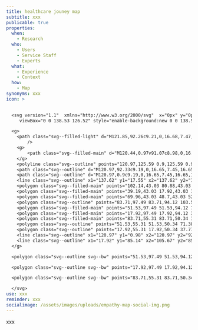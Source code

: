 ```yaml
---
title: healthcare jouney map
subtitle: xxx
publicable: true
properties:
  when:
    - Research
  who:
    - Users
    - Service Staff
    - Experts
  what:
    - Experience
    - Context
  how:
    - Map
synonyms: xxx
icon: >
  

  <svg version="1.1"  xmlns="http://www.w3.org/2000/svg"  x="0px" y="0px"
  	 viewBox="0 0 138.53 126.52" style="enable-background:new 0 0 138.53 126.52;" xml:space="preserve">

  <g>
  	<path class="svg--filled-light" d="M121.85,92.26c9.21,0,16.68,7.47,16.68,16.68s-7.47,16.68-16.68,16.68v-0.04h-16.46H87.81H1.53V17.32h127.81"
  		/>
  	<g>
  		<path class="svg--filled-main" d="M120.44,0.97v91.07c8.98,0,16.55,7.93,16.55,16.9l-0.3-91.79c0-8.98-7.28-16.25-16.25-16.25"/>
  	</g>
  	<polyline class="svg--outline" points="120.97,125.59 0.9,125.59 0.9,17.55 120.37,17.55 	"/>
  	<path class="svg--outline" d="M120.97,92.33c9.19,0,16.65,7.45,16.65,16.65s-7.45,16.65-16.65,16.65"/>
  	<path class="svg--outline" d="M120.97,0.9c9.19,0,16.65,7.45,16.65,16.65"/>
  	<line class="svg--outline" x1="137.62" y1="17.55" x2="137.62" y2="108.98"/>
  	<polygon class="svg--filled-main" points="102.14,43.03 80.88,43.03 85.13,37.28 80.88,31.28 102.14,31.28 106.4,37.28 	"/>
  	<polygon class="svg--filled-main" points="39.19,43.03 17.92,43.03 17.92,31.28 39.19,31.28 43.44,37.28 	"/>
  	<polygon class="svg--filled-main" points="69.96,43.03 48.7,43.03 52.95,37.28 48.7,31.28 69.96,31.28 74.22,37.28 	"/>
  	<polygon class="svg--outline" points="83.71,97.49 83.71,94.12 103.56,94.12 103.56,111.62 83.71,111.62 83.71,107.87 	"/>
  	<polygon class="svg--filled-main" points="51.53,97.49 51.53,94.12 71.38,94.12 71.38,111.62 51.53,111.62 51.53,107.87 	"/>
  	<polygon class="svg--filled-main" points="17.92,97.49 17.92,94.12 37.77,94.12 37.77,111.62 17.92,111.62 17.92,107.87 	"/>
  	<polygon class="svg--filled-main" points="83.71,55.31 83.71,50.34 103.56,50.34 103.56,76.12 83.71,76.12 83.71,70.59 	"/>
  	<polygon class="svg--outline" points="51.53,55.31 51.53,50.34 71.38,50.34 71.38,76.12 51.53,76.12 51.53,70.59 	"/>
  	<polygon class="svg--outline" points="17.92,55.31 17.92,50.34 37.77,50.34 37.77,76.12 17.92,76.12 17.92,70.59 	"/>
  	<line class="svg--outline" x1="120.97" y1="0.98" x2="120.97" y2="92.33"/>
  	<line class="svg--outline" x1="17.92" y1="85.14" x2="105.67" y2="85.14"/>
  </g>

  <polygon class="svg--outline svg--bw" points="51.53,97.49 51.53,94.12 71.38,94.12 71.38,111.62 51.53,111.62 51.53,107.87 "/>

  <polygon class="svg--outline svg--bw" points="17.92,97.49 17.92,94.12 37.77,94.12 37.77,111.62 17.92,111.62 17.92,107.87 "/>

  <polygon class="svg--outline svg--bw" points="83.71,55.31 83.71,50.34 103.56,50.34 103.56,76.12 83.71,76.12 83.71,70.59 "/>

  </svg>
use: xxx
reminder: xxx
socialimage: /assets/images/uploads/empathy-map-social-img.png
---
```

xxx